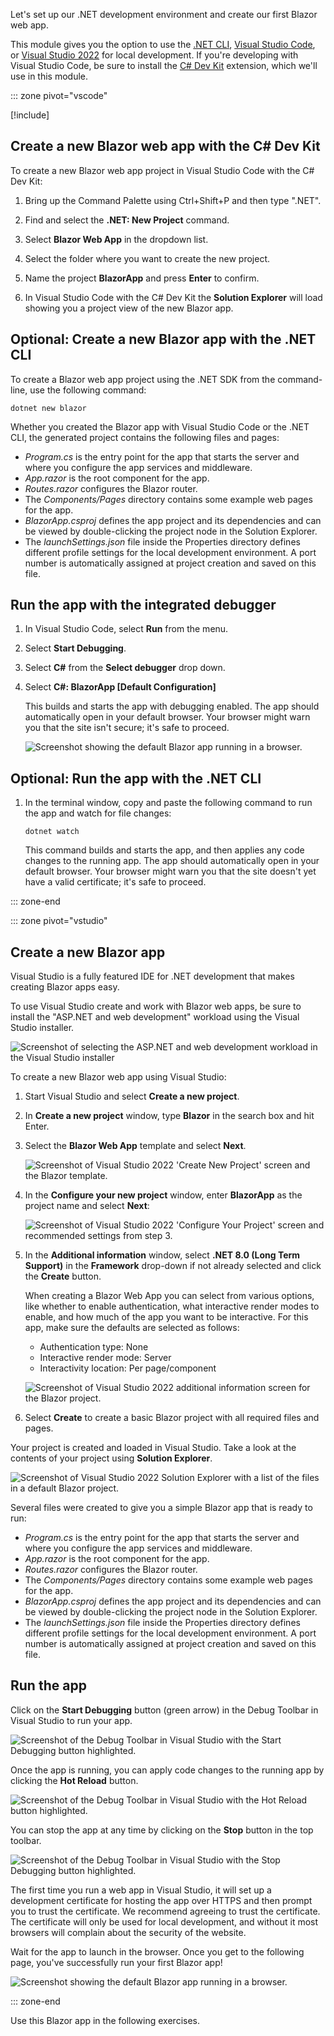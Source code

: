 Let's set up our .NET development environment and create our first Blazor web app.

This module gives you the option to use the [.NET CLI](/dotnet/core/tools/), [Visual Studio Code](https://code.visualstudio.com), or [Visual Studio 2022](https://visualstudio.com) for local development. If you're developing with Visual Studio Code, be sure to install the [C# Dev Kit](https://code.visualstudio.com/docs/csharp/get-started#_install) extension, which we'll use in this module.

::: zone pivot="vscode"

[!include[](../../../includes/dotnet8-sdk-version.md)]

## Create a new Blazor web app with the C# Dev Kit

To create a new Blazor web app project in Visual Studio Code with the C# Dev Kit:

1. Bring up the Command Palette using Ctrl+Shift+P and then type ".NET".

1. Find and select the **.NET: New Project** command.

1. Select **Blazor Web App** in the dropdown list.

1. Select the folder where you want to create the new project.

1. Name the project **BlazorApp** and press **Enter** to confirm.

1. In Visual Studio Code with the C# Dev Kit the **Solution Explorer** will load showing you a project view of the new Blazor app.

## Optional: Create a new Blazor app with the .NET CLI

To create a Blazor web app project using the .NET SDK from the command-line, use the following command:

```dotnetcli
dotnet new blazor
```

Whether you created the Blazor app with Visual Studio Code or the .NET CLI, the generated project contains the following files and pages:

- *Program.cs* is the entry point for the app that starts the server and where you configure the app services and middleware.
- *App.razor* is the root component for the app.
- *Routes.razor* configures the Blazor router.
- The *Components/Pages* directory contains some example web pages for the app.
- *BlazorApp.csproj* defines the app project and its dependencies and can be viewed by double-clicking the project node in the Solution Explorer.
- The *launchSettings.json* file inside the Properties directory defines different profile settings for the local development environment. A port number is automatically assigned at project creation and saved on this file.

## Run the app with the integrated debugger

1. In Visual Studio Code, select **Run** from the menu.

1. Select  **Start Debugging**.

1. Select **C#** from the **Select debugger** drop down.

1. Select **C#: BlazorApp [Default Configuration]**

    This builds and starts the app with debugging enabled. The app should automatically open in your default browser. Your browser might warn you that the site isn't secure; it's safe to proceed.

    ![Screenshot showing the default Blazor app running in a browser.](../media/hello-blazor.png)

## Optional: Run the app with the .NET CLI

1. In the terminal window, copy and paste the following command to run the app and watch for file changes:

    ```dotnetcli
    dotnet watch
    ```

    This command builds and starts the app, and then applies any code changes to the running app. The app should automatically open in your default browser. Your browser might warn you that the site doesn't yet have a valid certificate; it's safe to proceed.

::: zone-end

::: zone pivot="vstudio"

## Create a new Blazor app

Visual Studio is a fully featured IDE for .NET development that makes creating Blazor apps easy.

To use Visual Studio create and work with Blazor web apps, be sure to install the "ASP.NET and web development" workload using the Visual Studio installer.

![Screenshot of selecting the ASP.NET and web development workload in the Visual Studio installer](../media/vs-installer.png)

To create a new Blazor web app using Visual Studio:

1. Start Visual Studio and select **Create a new project**.

1. In **Create a new project** window, type **Blazor** in the search box and hit Enter.

1. Select the **Blazor Web App** template and select **Next**.

    ![Screenshot of Visual Studio 2022 'Create New Project' screen and the Blazor template.](../media/visual-studio-2022-create-new-project.png)

1. In the **Configure your new project** window, enter **BlazorApp** as the project name and select **Next**:

    ![Screenshot of Visual Studio 2022 'Configure Your Project' screen and recommended settings from step 3.](../media/visual-studio-2022-configure-project.png)

1. In the **Additional information** window, select **.NET 8.0 (Long Term Support)** in the **Framework** drop-down if not already selected and click the **Create** button.

    When creating a Blazor Web App you can select from various options, like whether to enable authentication, what interactive render modes to enable, and how much of the app you want to be interactive. For this app, make sure the defaults are selected as follows:

    - Authentication type: None
    - Interactive render mode: Server
    - Interactivity location: Per page/component

   ![Screenshot of Visual Studio 2022 additional information screen for the Blazor project.](../media/visual-studio-2022-additional-information.png)

1. Select **Create** to create a basic Blazor project with all required files and pages.

Your project is created and loaded in Visual Studio. Take a look at the contents of your project using **Solution Explorer**.

![Screenshot of Visual Studio 2022 Solution Explorer with a list of the files in a default Blazor project.](../media/visual-studio-2022-solution-explorer.png)

Several files were created to give you a simple Blazor app that is ready to run:

- *Program.cs* is the entry point for the app that starts the server and where you configure the app services and middleware.
- *App.razor* is the root component for the app.
- *Routes.razor* configures the Blazor router.
- The *Components/Pages* directory contains some example web pages for the app.
- *BlazorApp.csproj* defines the app project and its dependencies and can be viewed by double-clicking the project node in the Solution Explorer.
- The *launchSettings.json* file inside the Properties directory defines different profile settings for the local development environment. A port number is automatically assigned at project creation and saved on this file.

## Run the app

Click on the **Start Debugging** button (green arrow) in the Debug Toolbar in Visual Studio to run your app.

![Screenshot of the Debug Toolbar in Visual Studio with the Start Debugging button highlighted.](../media/click-debug-button.png)

Once the app is running, you can apply code changes to the running app by clicking the **Hot Reload** button.

![Screenshot of the Debug Toolbar in Visual Studio with the Hot Reload button highlighted.](../media/hot-reload.png)

You can stop the app at any time by clicking on the **Stop** button in the top toolbar.

![Screenshot of the Debug Toolbar in Visual Studio with the Stop Debugging button highlighted.](../media/stop-debug.png)

The first time you run a web app in Visual Studio, it will set up a development certificate for hosting the app over HTTPS and then prompt you to trust the certificate. We recommend agreeing to trust the certificate. The certificate will only be used for local development, and without it most browsers will complain about the security of the website.

Wait for the app to launch in the browser. Once you get to the following page, you've successfully run your first Blazor app!

![Screenshot showing the default Blazor app running in a browser.](../media/hello-blazor.png)

::: zone-end

Use this Blazor app in the following exercises.
